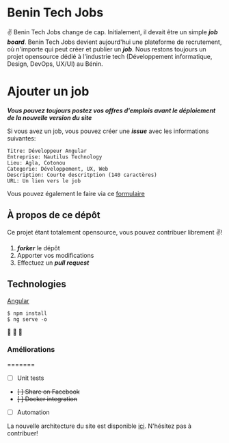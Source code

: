 # Benin Tech Jobs
:v: Benin Tech Jobs change de cap. Initialement, il devait être un simple ***job board***. Benin Tech Jobs devient aujourd'hui une plateforme de recrutement, où n'importe qui peut créer et publier un ***job***. Nous restons toujours un projet opensource dédié à l'industrie tech (Développement informatique, Design, DevOps, UX/UI) au Bénin.

# Ajouter un job
***Vous pouvez toujours postez vos offres d'emplois avant le déploiement de la nouvelle version du site***

Si vous avez un job, vous pouvez créer une ***issue*** avec les informations suivantes:

```
Titre: Développeur Angular
Entreprise: Nautilus Technology
Lieu: Agla, Cotonou
Categorie: Développement, UX, Web
Description: Courte descritption (140 caractères)
URL: Un lien vers le job
```

Vous pouvez également le faire via ce [formulaire](https://nioperas06.typeform.com/to/i7t4PM)

## À propos de ce dépôt

Ce projet étant totalement opensource, vous pouvez contribuer librement :v:!

1. ***forker*** le dépôt
2. Apporter vos modifications
3. Effectuez un ***pull request***

## Technologies
[Angular](https://angular.io/)

```
$ npm install
$ ng serve -o
```
:metal: :robot: :rocket:

### Améliorations
=======
- [ ] Unit tests
- ~~[ ] Share on Facebook~~
- ~~[ ] Docker integration~~
- [ ] Automation

La nouvelle architecture du site est disponible [ici](https://github.com/nioperas06/benintechjobs-specs). N'hésitez pas à contribuer!
